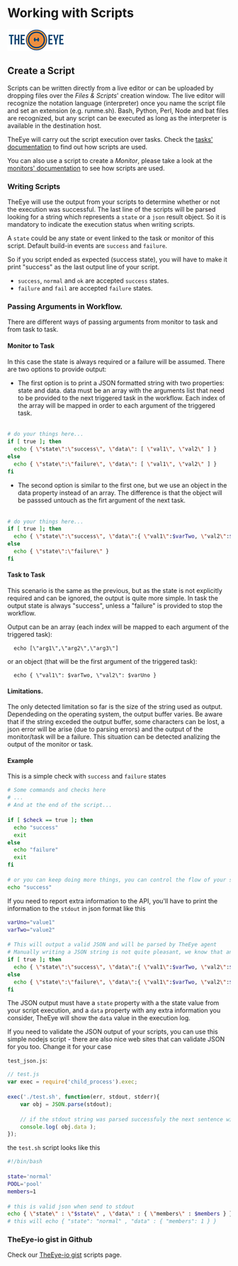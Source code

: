 # Working with Scripts

[![theeye.io](../../images/logo-theeye-theOeye-logo2.png)](https://theeye.io/en/index.html)

## Create a Script

Scripts can be written directly from a live editor or can be uploaded by dropping files over the _Files & Scripts_' creation window. The live editor will recognize the notation language \(interpreter\) once you name the script file and set an extension \(e.g. runme.sh\). Bash, Python, Perl, Node and bat files are recognized, but any script can be executed as long as the interpreter is available in the destination host.

TheEye will carry out the script execution over tasks. Check the [tasks' documentation](../tasks/#create-a-script-task) to find out how scripts are used.

You can also use a script to create a _Monitor_, please take a look at the [monitors' documentation](../monitors.md#monitor-type-script) to see how scripts are used.

### Writing Scripts

TheEye will use the output from your scripts to determine whether or not the execution was successful. The last line of the scripts will be parsed looking for a string which represents a `state` or a `json` result object. So it is mandatory to indicate the execution status when writing scripts.

A `state` could be any state or event linked to the task or monitor of this script. Default build-in events are `success` and `failure`.

So if you script ended as expected \(success state\), you will have to make it print "success" as the last output line of your script.

* `success`, `normal` and `ok` are accepted `success` states.
* `failure` and `fail` are accepted `failure` states.

### Passing Arguments in Workflow.

There are different ways of passing arguments from monitor to task and from task to task.

#### Monitor to Task

In this case the state is always required or a failure will be assumed. There are two options to provide output:

* The first option is to print a JSON formatted string with two properties: state and data. data must be an array with the arguments list that need to be provided to the next triggered task in the workflow. Each index of the array will be mapped in order to each argument of the triggered task.

```bash

# do your things here...
if [ true ]; then
  echo { \"state\":\"success\", \"data\": [ \"val1\", \"val2\" ] }
else
  echo { \"state\":\"failure\", \"data\": [ \"val1\", \"val2\" ] }
fi

```

* The second option is similar to the first one, but we use an object in the data property instead of an array. The difference is that the object will be passsed untouch as the firt argument of the next task.

```bash

# do your things here...
if [ true ]; then
  echo { \"state\":\"success\", \"data\":{ \"val1\":$varTwo, \"val2\":$varUno }  }
else
  echo { \"state\":\"failure\" }
fi

```

#### Task to Task

This scenario is the same as the previous, but as the state is not explicitly required and can be ignored, the output is quite more simple. In task the output state is always "success", unless a "failure" is provided to stop the workflow.

Output can be an array (each index will be mapped to each argument of the triggered task):

```
  echo [\"arg1\",\"arg2\",\"arg3\"]
```

or an object (that will be the first argument of the triggered task):

```
  echo { \"val1\": $varTwo, \"val2\": $varUno }

```

#### Limitations.

The only detected limitation so far is the size of the string used as output. Dependeding on the operating system, the output buffer varies. Be aware that if the string exceded the output buffer, some characters can be lost, a json error will be arise (due to parsing errors) and the output of the monitor/task will be a failure. This situation can be detected analizing the output of the monitor or task.

#### Example

This is a simple check with `success` and `failure` states

```bash
# Some commands and checks here
# ...
# And at the end of the script...

if [ $check == true ]; then
  echo "success"
  exit
else
  echo "failure"
  exit
fi

# or you can keep doing more things, you can control the flow of your script and end it anytime
echo "success"
```

If you need to report extra information to the API, you'll have to print the information to the `stdout` in json format like this

```bash
varUno="value1"
varTwo="value2"

# This will output a valid JSON and will be parsed by TheEye agent
# Manually writing a JSON string is not quite pleasant, we know that and we will improve this in the future
if [ true ]; then
  echo { \"state\":\"success\", \"data\":{ \"val1\":$varTwo, \"val2\":$varUno } }
else
  echo { \"state\":\"failure\", \"data\":{ \"val1\":$varTwo, \"val2\":$varUno } }
fi
```

The JSON output must have a `state` property with a the state value from your script execution, and a `data` property with any extra information you consider, TheEye will show the `data` value in the execution log.

If you need to validate the JSON output of your scripts, you can use this simple nodejs script - there are also nice web sites that can validate JSON for you too. Change it for your case

`test_json.js`:

```javascript
// test.js
var exec = require('child_process').exec;

exec('./test.sh', function(err, stdout, stderr){
    var obj = JSON.parse(stdout);

    // if the stdout string was parsed successfuly the next sentence will give the members number - which is 1
    console.log( obj.data );
});
```

the `test.sh` script looks like this

```bash
#!/bin/bash

state='normal'
POOL='pool'
members=1

# this is valid json when send to stdout
echo { \"state\" : \"$state\" , \"data\" : { \"members\" : $members } }
# this will echo { "state": "normal" , "data" : { "members": 1 } }
```

### TheEye-io gist in Github

Check our [TheEye-io gist](https://gist.github.com/theeye-io) scripts page.
